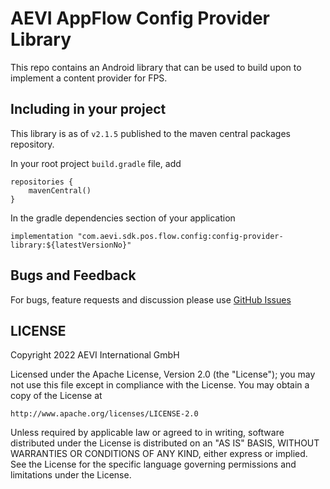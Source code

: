 # AEVI AppFlow Config Provider Library

This repo contains an Android library that can be used to build upon to implement a content provider for FPS.

## Including in your project

This library is as of `v2.1.5` published to the maven central packages repository.

In your root project `build.gradle` file, add

```
repositories {
    mavenCentral()
}
```

In the gradle dependencies section of your application

```
implementation "com.aevi.sdk.pos.flow.config:config-provider-library:${latestVersionNo}"
```

## Bugs and Feedback

For bugs, feature requests and discussion please use [GitHub Issues](https://github.com/Aevi-AppFlow/config-provider-library/issues)

## LICENSE

Copyright 2022 AEVI International GmbH

Licensed under the Apache License, Version 2.0 (the "License");
you may not use this file except in compliance with the License.
You may obtain a copy of the License at

    http://www.apache.org/licenses/LICENSE-2.0

Unless required by applicable law or agreed to in writing, software
distributed under the License is distributed on an "AS IS" BASIS,
WITHOUT WARRANTIES OR CONDITIONS OF ANY KIND, either express or implied.
See the License for the specific language governing permissions and
limitations under the License.